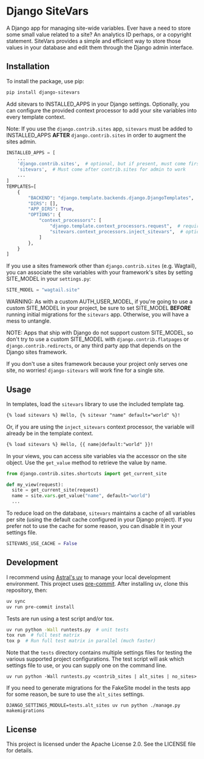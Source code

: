 # Django SiteVars

A Django app for managing site-wide variables. Ever have a need to store some small
value related to a site? An analytics ID perhaps, or a copyright statement. SiteVars
provides a simple and efficient way to store those values in your database and edit them
through the Django admin interface.

## Installation

To install the package, use pip:

```sh
pip install django-sitevars
```

Add sitevars to INSTALLED_APPS in your Django settings. Optionally, you can configure
the provided context processor to add your site variables into every template context.

Note: If you use the `django.contrib.sites` app, `sitevars` must be added to
INSTALLED_APPS **AFTER** `django.contrib.sites` in order to augment the sites admin.

```python
INSTALLED_APPS = [
    ...
    'django.contrib.sites',  # optional, but if present, must come first
    'sitevars',  # Must come after contrib.sites for admin to work
    ...
]
TEMPLATES=[
    {
        "BACKEND": "django.template.backends.django.DjangoTemplates",
        "DIRS": [],
        "APP_DIRS": True,
        "OPTIONS": {
            "context_processors": [
                "django.template.context_processors.request",  # required
                "sitevars.context_processors.inject_sitevars",  # optional
            ]
        },
    }
]
```

If you use a sites framework other than `django.contrib.sites` (e.g. Wagtail), you can
associate the site variables with your framework's sites by setting SITE_MODEL in your
`settings.py`:

```python
SITE_MODEL = "wagtail.site"
```

WARNING: As with a custom AUTH_USER_MODEL, if you're going to use a custom SITE_MODEL in
your project, be sure to set SITE_MODEL **BEFORE** running initial migrations for the
`sitevars` app. Otherwise, you will have a mess to untangle.

NOTE: Apps that ship with Django do not support custom SITE_MODEL, so don't try to use a
custom SITE_MODEL with `django.contrib.flatpages` or `django.contrib.redirects`, or any
third party app that depends on the Django sites framework.

If you don't use a sites framework because your project only serves one site, no
worries! `django-sitevars` will work fine for a single site.

## Usage

In templates, load the `sitevars` library to use the included template tag.

```html
{% load sitevars %} Hello, {% sitevar "name" default="world" %}!
```

Or, if you are using the `inject_sitevars` context processor, the variable will already
be in the template context.

```html
{% load sitevars %} Hello, {{ name|default:"world" }}!
```

In your views, you can access site variables via the accessor on the site object. Use
the `get_value` method to retrieve the value by name.

```python
from django.contrib.sites.shortcuts import get_current_site

def my_view(request):
  site = get_current_site(request)
  name = site.vars.get_value("name", default="world")
  ...
```

To reduce load on the database, `sitevars` maintains a cache of all variables per site
(using the default cache configured in your Django project). If you prefer not to use
the cache for some reason, you can disable it in your settings file.

```python
SITEVARS_USE_CACHE = False
```

## Development

I recommend using [Astral's uv](https://docs.astral.sh/uv/) to manage your local
development environment. This project uses [pre-commit](https://pre-commit.com/). After
installing uv, clone this repository, then:

```bash
uv sync
uv run pre-commit install
```

Tests are run using a test script and/or tox.

```bash
uv run python -Wall runtests.py  # unit tests
tox run  # full test matrix
tox p  # Run full test matrix in parallel (much faster)
```

Note that the `tests` directory contains multiple settings files for testing the various
supported project configurations. The test script will ask which settings file to use,
or you can supply one on the command line.

`uv run python -Wall runtests.py <contrib_sites | alt_sites | no_sites>`

If you need to generate migrations for the FakeSite model in the tests app for some
reason, be sure to use the `alt_sites` settings.

`DJANGO_SETTINGS_MODULE=tests.alt_sites uv run python ./manage.py makemigrations`

## License

This project is licensed under the Apache License 2.0. See the LICENSE file for details.
